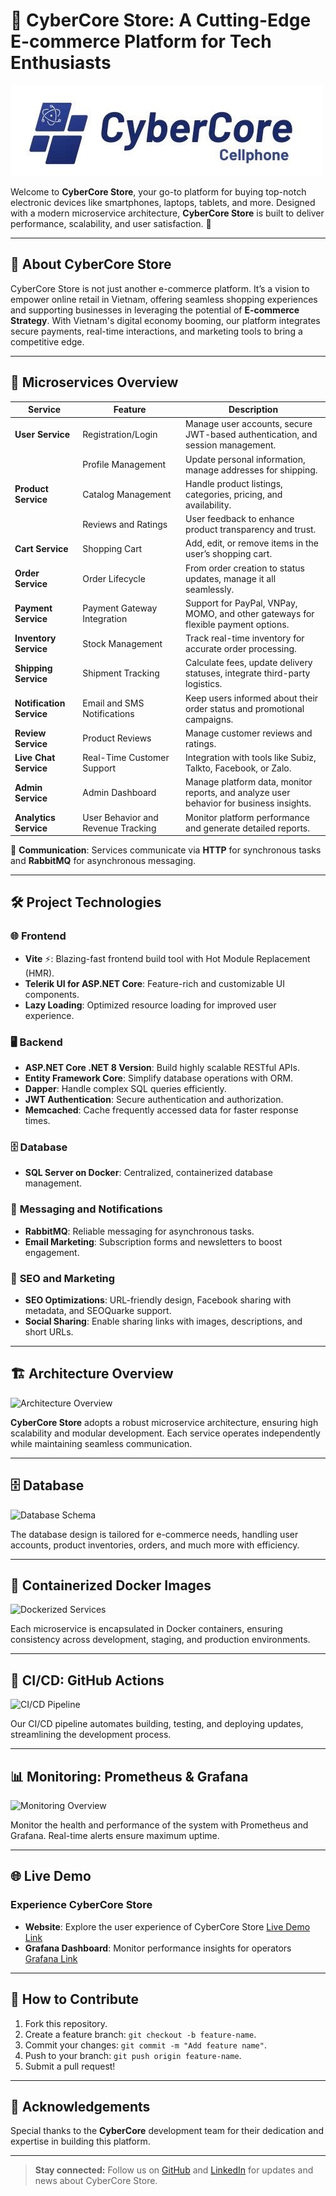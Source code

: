 # 🛒 **CyberCore Store: A Cutting-Edge E-commerce Platform for Tech Enthusiasts**

![CyberCore Store Logo](https://github.com/tuongnguyen191003/ecommerce-microservices/blob/main/assets/images/cybercore.logo.jpg)

Welcome to **CyberCore Store**, your go-to platform for buying top-notch electronic devices like smartphones, laptops, tablets, and more. Designed with a modern microservice architecture, **CyberCore Store** is built to deliver performance, scalability, and user satisfaction. 🌟

---

## 🚀 **About CyberCore Store**

CyberCore Store is not just another e-commerce platform. It’s a vision to empower online retail in Vietnam, offering seamless shopping experiences and supporting businesses in leveraging the potential of **E-commerce Strategy**. With Vietnam's digital economy booming, our platform integrates secure payments, real-time interactions, and marketing tools to bring a competitive edge.

---

## 🧩 **Microservices Overview**

| **Service**            | **Feature**                              | **Description**                                                                                         |
|-------------------------|-------------------------------------------|---------------------------------------------------------------------------------------------------------|
| **User Service**        | Registration/Login                       | Manage user accounts, secure JWT-based authentication, and session management.                         |
|                         | Profile Management                       | Update personal information, manage addresses for shipping.                                             |
| **Product Service**     | Catalog Management                       | Handle product listings, categories, pricing, and availability.                                         |
|                         | Reviews and Ratings                      | User feedback to enhance product transparency and trust.                                                |
| **Cart Service**        | Shopping Cart                            | Add, edit, or remove items in the user’s shopping cart.                                                 |
| **Order Service**       | Order Lifecycle                          | From order creation to status updates, manage it all seamlessly.                                        |
| **Payment Service**     | Payment Gateway Integration              | Support for PayPal, VNPay, MOMO, and other gateways for flexible payment options.                       |
| **Inventory Service**   | Stock Management                         | Track real-time inventory for accurate order processing.                                                |
| **Shipping Service**    | Shipment Tracking                        | Calculate fees, update delivery statuses, integrate third-party logistics.                              |
| **Notification Service**| Email and SMS Notifications              | Keep users informed about their order status and promotional campaigns.                                 |
| **Review Service**      | Product Reviews                          | Manage customer reviews and ratings.                                                                   |
| **Live Chat Service**   | Real-Time Customer Support               | Integration with tools like Subiz, Talkto, Facebook, or Zalo.                                           |
| **Admin Service**       | Admin Dashboard                          | Manage platform data, monitor reports, and analyze user behavior for business insights.                 |
| **Analytics Service**   | User Behavior and Revenue Tracking       | Monitor platform performance and generate detailed reports.                                             |

🔗 **Communication**: Services communicate via **HTTP** for synchronous tasks and **RabbitMQ** for asynchronous messaging.

---

## 🛠️ **Project Technologies**

### 🌐 **Frontend**
- **Vite** ⚡: Blazing-fast frontend build tool with Hot Module Replacement (HMR).
- **Telerik UI for ASP.NET Core**: Feature-rich and customizable UI components.
- **Lazy Loading**: Optimized resource loading for improved user experience.

### 🖥️ **Backend**
- **ASP.NET Core .NET 8 Version**: Build highly scalable RESTful APIs.
- **Entity Framework Core**: Simplify database operations with ORM.
- **Dapper**: Handle complex SQL queries efficiently.
- **JWT Authentication**: Secure authentication and authorization.
- **Memcached**: Cache frequently accessed data for faster response times.

### 🗄️ **Database**
- **SQL Server on Docker**: Centralized, containerized database management.

### 📩 **Messaging and Notifications**
- **RabbitMQ**: Reliable messaging for asynchronous tasks.
- **Email Marketing**: Subscription forms and newsletters to boost engagement.

### 🌟 **SEO and Marketing**
- **SEO Optimizations**: URL-friendly design, Facebook sharing with metadata, and SEOQuarke support.
- **Social Sharing**: Enable sharing links with images, descriptions, and short URLs.

---

## 🏗️ **Architecture Overview**

![Architecture Overview](placeholder-architecture-image-link)

**CyberCore Store** adopts a robust microservice architecture, ensuring high scalability and modular development. Each service operates independently while maintaining seamless communication.

---

## 🗄️ **Database**

![Database Schema](placeholder-database-image-link)

The database design is tailored for e-commerce needs, handling user accounts, product inventories, orders, and much more with efficiency.

---

## 🐳 **Containerized Docker Images**

![Dockerized Services](placeholder-docker-image-link)

Each microservice is encapsulated in Docker containers, ensuring consistency across development, staging, and production environments.

---

## 🔄 **CI/CD: GitHub Actions**

![CI/CD Pipeline](placeholder-ci-cd-image-link)

Our CI/CD pipeline automates building, testing, and deploying updates, streamlining the development process.

---

## 📊 **Monitoring: Prometheus & Grafana**

![Monitoring Overview](placeholder-monitoring-image-link)

Monitor the health and performance of the system with Prometheus and Grafana. Real-time alerts ensure maximum uptime.

---

## 🌐 **Live Demo**

### **Experience CyberCore Store**
- **Website**: Explore the user experience of CyberCore Store [Live Demo Link](#)
- **Grafana Dashboard**: Monitor performance insights for operators [Grafana Link](#)

---

## 📜 **How to Contribute**

1. Fork this repository.
2. Create a feature branch: `git checkout -b feature-name`.
3. Commit your changes: `git commit -m "Add feature name"`.
4. Push to your branch: `git push origin feature-name`.
5. Submit a pull request!

---

## 🙌 **Acknowledgements**

Special thanks to the **CyberCore** development team for their dedication and expertise in building this platform.

---

> **Stay connected:** Follow us on [GitHub](#) and [LinkedIn](#) for updates and news about CyberCore Store.

